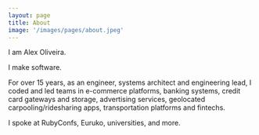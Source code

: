 ```yaml
---
layout: page
title: About
image: '/images/pages/about.jpeg'
---
```


I am Alex Oliveira.

I make software.

For over 15 years, as an engineer, systems architect and engineering lead, I
coded and led teams in e-commerce platforms, banking systems, credit card
gateways and storage, advertising services, geolocated carpooling/ridesharing
apps, transportation platforms and fintechs.

I spoke at RubyConfs, Euruko, universities, and more.
